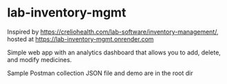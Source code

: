 # lab-inventory-mgmt

Inspired by https://creliohealth.com/lab-software/inventory-management/, hosted at https://lab-inventory-mgmt.onrender.com

Simple web app with an analytics dashboard that allows you to add, delete, and modify medicines.

Sample Postman collection JSON file and demo are in the root dir
